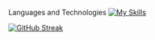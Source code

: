 Languages and Technologies
[![My Skills](https://skillicons.dev/icons?i=js,html,css,wasm)](https://skillicons.dev)


[![GitHub Streak](https://streak-stats.demolab.com?user=Dharineeshcse&theme=highcontrast&hide_border=true&border_radius=15)](https://git.io/streak-stats)
